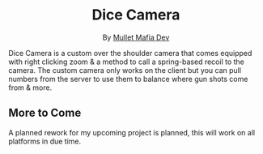 <div align="center">
<h1>Dice Camera</h1>

By [Mullet Mafia Dev](https://www.roblox.com/groups/5018486/Mullet-Mafia-Dev#!/about)
</div>

Dice Camera is a custom over the shoulder camera that comes equipped with right clicking zoom & a method to call a spring-based recoil to the camera. The custom camera only works on the client but you can pull numbers from the server to use them to balance where gun shots come from & more.

## More to Come

A planned rework for my upcoming project is planned, this will work on all platforms in due time.
